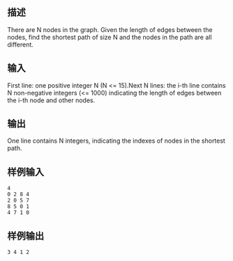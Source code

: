 ## 描述


There are N nodes in the graph. Given the length of edges between the nodes, find the shortest path of size N and the nodes in the path are all different.

## 输入


First line: one positive integer N (N <= 15).Next N lines: the i-th line contains N non-negative integers (<= 1000) indicating the length of edges between the i-th node and other nodes.

## 输出


One line contains N integers, indicating the indexes of nodes in the shortest path.

## 样例输入


```
4
0 2 8 4
2 0 5 7
8 5 0 1
4 7 1 0
```


## 样例输出


```
3 4 1 2
```


